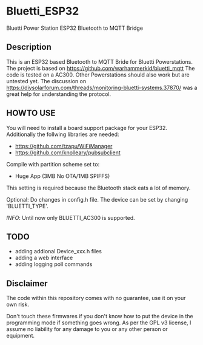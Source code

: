 # Bluetti_ESP32
Bluetti Power Station ESP32 Bluetooth to MQTT Bridge

## Description
This is an ESP32 based Bluetooth to MQTT Bride for Bluetti Powerstations. The project is based on https://github.com/warhammerkid/bluetti_mqtt
The code is tested on a AC300. Other Powerstations should also work but are untested yet. The discussion on https://diysolarforum.com/threads/monitoring-bluetti-systems.37870/ was a great help for understanding the protocol. 

## HOWTO USE

You will need to install a board support package for your ESP32. Additionally the follwing libraries are needed: 

* https://github.com/tzapu/WiFiManager
* https://github.com/knolleary/pubsubclient

Compile with partition scheme set to:
 	
* Huge App (3MB No OTA/1MB SPIFFS)

This setting is required because the Bluetooth stack eats a lot of memory. 

Optional: Do changes in config.h file. The device can be set by changing 'BLUETTI_TYPE'. 

*INFO*: Until now only BLUETTI_AC300 is supported.


## TODO

* adding addional Device_xxx.h files
* adding a web interface 
* adding logging poll commands


## Disclaimer

The code within this repository comes with no guarantee, use it on your own risk.

Don't touch these firmwares if you don't know how to put the device in the programming mode if something goes wrong.
As per the GPL v3 license, I assume no liability for any damage to you or any other person or equipment.